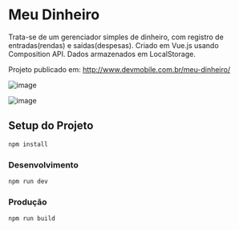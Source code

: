 # Meu Dinheiro
Trata-se de um gerenciador simples de dinheiro, com registro de entradas(rendas) e saídas(despesas). 
Criado em Vue.js usando Composition API. Dados armazenados em LocalStorage.

Projeto publicado em: http://www.devmobile.com.br/meu-dinheiro/

![image](https://github.com/silvanat/meu-dinheiro/assets/1665405/cd3e6a2e-11ce-4241-9359-1fe0318a1daa)

![image](https://github.com/silvanat/meu-dinheiro/assets/1665405/07aa09a8-f69d-46d4-a8ff-2465b66328fc)




## Setup do Projeto 

```sh
npm install
```

### Desenvolvimento

```sh
npm run dev
```

### Produção

```sh
npm run build
```
